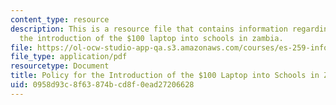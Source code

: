 ```yaml
---
content_type: resource
description: This is a resource file that contains information regarding policy for
  the introduction of the $100 laptop into schools in zambia.
file: https://ol-ocw-studio-app-qa.s3.amazonaws.com/courses/es-259-information-and-communication-technology-in-africa-spring-2006/0958d93c8f63874bcd8f0ead27206628_MITES_259S06_scott_3.pdf
file_type: application/pdf
resourcetype: Document
title: Policy for the Introduction of the $100 Laptop into Schools in Zambia
uid: 0958d93c-8f63-874b-cd8f-0ead27206628
---
```

